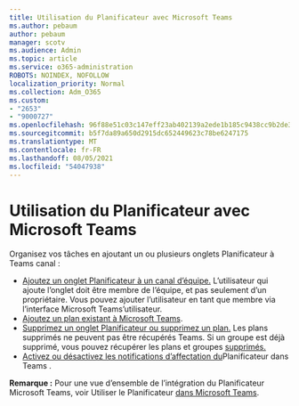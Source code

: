 ```yaml
---
title: Utilisation du Planificateur avec Microsoft Teams
ms.author: pebaum
author: pebaum
manager: scotv
ms.audience: Admin
ms.topic: article
ms.service: o365-administration
ROBOTS: NOINDEX, NOFOLLOW
localization_priority: Normal
ms.collection: Adm_O365
ms.custom:
- "2653"
- "9000727"
ms.openlocfilehash: 96f88e51c03c147eff23ab402139a2ede1b185c9438cc9b2de3613d91e4363f2
ms.sourcegitcommit: b5f7da89a650d2915dc652449623c78be6247175
ms.translationtype: MT
ms.contentlocale: fr-FR
ms.lasthandoff: 08/05/2021
ms.locfileid: "54047938"
---
```

# <a name="using-planner-with-microsoft-teams"></a>Utilisation du Planificateur avec Microsoft Teams

Organisez vos tâches en ajoutant un ou plusieurs onglets Planificateur à Teams canal : 

- [Ajoutez un onglet Planificateur à un canal d’équipe.](https://support.office.com/article/62798a9f-e8f7-4722-a700-27dd28a06ee0#bkmk_addaplannertabtoateamchannel) L’utilisateur qui ajoute l’onglet doit être membre de l’équipe, et pas seulement d’un propriétaire. Vous pouvez ajouter l’utilisateur en tant que membre via l’interface Microsoft Teams’utilisateur.
- [Ajoutez un plan existant à Microsoft Teams](https://techcommunity.microsoft.com/t5/Planner-Blog/Bringing-a-Plan-into-Microsoft-Teams/ba-p/57463).
- [Supprimez un onglet Planificateur ou supprimez un plan.](https://support.office.com/article/62798a9f-e8f7-4722-a700-27dd28a06ee0#bkmk_removeaplannertabordeleteaplan) Les plans supprimés ne peuvent pas être récupérés Teams. Si un groupe est déjà supprimé, vous pouvez récupérer les plans et groupes [supprimés.](https://blogs.msdn.microsoft.com/brismith/2017/03/29/microsoft-planner-now-you-can-recover-deleted-plans-and-groups)
- [Activez ou désactivez les notifications d’affectation du](https://support.office.com/article/62798a9f-e8f7-4722-a700-27dd28a06ee0#bkmk_getplannerassignmentnotificationsinteams)Planificateur dans Teams .

**Remarque :** Pour une vue d’ensemble de l’intégration du Planificateur Microsoft Teams, voir Utiliser le Planificateur [dans Microsoft Teams](https://support.office.com/article/62798a9f-e8f7-4722-a700-27dd28a06ee0).